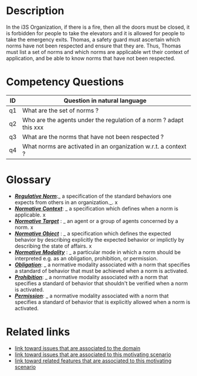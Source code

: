 # Description

In the i3S Organization, if there is a fire, then all the doors must be closed, it is forbidden for people to take the elevators and it is allowed for people to take the emergency exits. Thomas, a safety guard must ascertain which norms have not been respected and ensure that they are. Thus, Thomas must list a set of norms and which norms are applicable wrt their context of application, and be able to know norms that have not been respected. 

# Competency Questions

| ID | Question in natural language |
|---|---|
| q1 | What are the set of norms ?|
| q2 | Who are the agents under the regulation of a norm ? adapt this xxx|
| q3 | What are the norms that have not been respected ? |
| q4 | What norms are activated in an organization w.r.t. a context ? |


# Glossary

* [**_Regulative Norm_**](https://purl.org/hmas/ns/Norm):_ a specification of the standard behaviors one expects from others in an organization._. x
* [**_Normative Context_**](https://purl.org/hmas/ns/NormativeContext): _ a specification which defines when a norm is applicable. x
* [**_Normative Target_**](https://purl.org/hmas/ns/NormativeTarget) : _ an agent or a group of agents concerned by a norm. x
* [**_Normative Object_**](https://purl.org/hmas/ns/NormativeObject) : _ a specification which defines the expected behavior by describing explicitly the expected behavior or implictly by describing the state of affairs. x
* [**_Normative Modality_**](https://purl.org/hmas/ns/NormativeModality) : _ a particular mode in which a norm should be interpreted e.g. as an obligation, prohibition, or permission.
* [**_Obligation_**](https://purl.org/hmas/ns/Obligation): _ a normative modality associated with a norm  that specifies a standard of behavior that must be achieved when a norm is activated. 
* [**_Prohibition_**](https://purl.org/hmas/ns/Prohibition): _ a normative modality associated with a norm  that specifies a standard of behavior that shouldn't be verified when a norm is activated.
* [**_Permission_**](https://purl.org/hmas/ns/Permission): _ a normative modality associated with a norm  that specifies a standard of behavior that is explicitly allowed when a norm is activated.


# Related links

* [link toward issues that are associated to the domain](https://github.com/HyperAgents/ns.hyperagents.org/issues?q=manufacturing+environment)
* [link toward issues that are associated to this motivating scenario](https://github.com/HyperAgents/ns.hyperagents.org/issues?q=safety+rules)
* [link toward related features that are associated to this motivating scenario](https://github.com/HyperAgents/ns.hyperagents.org/issues?q=norm)




